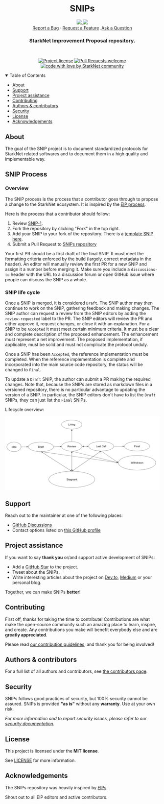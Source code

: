 <div align="center">
  <h1 align="center">SNIPs</h1>
  <p align="center">
    <a href="https://community.starknet.io/">
        <img src="https://img.shields.io/badge/StarkNet%20Shamans-5C4C9F?style=for-the-badge&logo=startrek&logoColor=white">
    </a>
    <a href="https://twitter.com/intent/follow?screen_name=StarkNetFndn">
        <img src="https://img.shields.io/badge/Twitter-1DA1F2?style=for-the-badge&logo=twitter&logoColor=white">
    </a>
      <br />
  <a href="https://github.com/starknet-community-libs/SNIPs/issues/new?assignees=&labels=bug&template=01_BUG_REPORT.md&title=bug%3A+">Report a Bug</a>
  ·
  <a href="https://github.com/starknet-community-libs/SNIPs/issues/new?assignees=&labels=enhancement&template=02_FEATURE_REQUEST.md&title=feat%3A+">Request a Feature</a>
  .<a href="https://github.com/starknet-community-libs/SNIPs/discussions">Ask a Question</a>       
  </p>
  
  <h3 align="center">StarkNet Improvement Proposal repository.</h3>
</div>

<div align="center">
<br />

[![Project license](https://img.shields.io/github/license/starknet-community-libs/SNIPs.svg?style=flat-square)](LICENSE)
[![Pull Requests welcome](https://img.shields.io/badge/PRs-welcome-ff69b4.svg?style=flat-square)](https://github.com/starknet-community-libs/SNIPs/issues?q=is%3Aissue+is%3Aopen+label%3A%22help+wanted%22)
[![code with love by StarkNet community](https://img.shields.io/badge/%3C%2F%3E%20with%20%E2%99%A5%20by-StarkNet%20Community-ff1414.svg?style=flat-square)](https://github.com/starknet-community-libs)

</div>

<details open="open">
<summary>Table of Contents</summary>

- [About](#about)
- [Support](#support)
- [Project assistance](#project-assistance)
- [Contributing](#contributing)
- [Authors & contributors](#authors--contributors)
- [Security](#security)
- [License](#license)
- [Acknowledgements](#acknowledgements)

</details>

## About

The goal of the SNIP project is to document standardized protocols for StarkNet related softwares and to document them in a high quality and implementable way.

## SNIP Process

### Overview

The SNIP process is the process that a contributor goes through to propose a change to the StarkNet ecosystem. It is inspired by the [EIP process](https://eips.ethereum.org/EIPS/eip-1).

Here is the process that a contributor should follow:

1. Review [SNIP-1](./SNIPs/snip-1.md).
2. Fork the repository by clicking "Fork" in the top right.
3. Add your SNIP to your fork of the repository. There is a [template SNIP here](./SNIPs/snip-template.md).
4. Submit a Pull Request to [SNIPs repository](https://github.com/starknet-community-libs/SNIPs)

Your first PR should be a first draft of the final SNIP. It must meet the formatting criteria enforced by the build (largely, correct metadata in the header). An editor will manually review the first PR for a new SNIP and assign it a number before merging it. Make sure you include a `discussions-to` header with the URL to a discussion forum or open GitHub issue where people can discuss the SNIP as a whole.

### SNIP life cycle

Once a SNIP is merged, it is considered `Draft`. The SNIP author may then continue to work on the SNIP, gathering feedback and making changes. The SNIP author can request a review from the SNIP editors by adding the `review-requested` label to the PR. The SNIP editors will review the PR and either approve it, request changes, or close it with an explanation. For a SNIP to be `Accepted` it must meet certain minimum criteria. It must be a clear and complete description of the proposed enhancement. The enhancement must represent a net improvement. The proposed implementation, if applicable, must be solid and must not complicate the protocol unduly.

Once a SNIP has been `Accepted`, the reference implementation must be completed. When the reference implementation is complete and incorporated into the main source code repository, the status will be changed to `Final`.

To update a `Draft` SNIP, the author can submit a PR making the required changes. Note that, because the SNIPs are stored as markdown files in a versioned repository, there is no particular advantage to updating the version of a SNIP. In particular, the SNIP editors don't have to list the `Draft` SNIPs, they can just list the `Final` SNIPs.

Lifecycle overview:

![SNIP lifecycle](./assets/snip-1/SNIP-process-update.jpg)

## Support

Reach out to the maintainer at one of the following places:

- [GitHub Discussions](https://github.com/abdelhamidbakhta/SNIPs/discussions)
- Contact options listed on [this GitHub profile](https://github.com/abdelhamidbakhta)

## Project assistance

If you want to say **thank you** or/and support active development of SNIPs:

- Add a [GitHub Star](https://github.com/starknet-community-libs/SNIPs) to the project.
- Tweet about the SNIPs.
- Write interesting articles about the project on [Dev.to](https://dev.to/), [Medium](https://medium.com/) or your personal blog.

Together, we can make SNIPs **better**!

## Contributing

First off, thanks for taking the time to contribute! Contributions are what make the open-source community such an amazing place to learn, inspire, and create. Any contributions you make will benefit everybody else and are **greatly appreciated**.

Please read [our contribution guidelines](docs/CONTRIBUTING.md), and thank you for being involved!

## Authors & contributors

For a full list of all authors and contributors, see [the contributors page](https://github.com/starknet-community-libs/SNIPs/contributors).

## Security

SNIPs follows good practices of security, but 100% security cannot be assured.
SNIPs is provided **"as is"** without any **warranty**. Use at your own risk.

_For more information and to report security issues, please refer to our [security documentation](docs/SECURITY.md)._

## License

This project is licensed under the **MIT license**.

See [LICENSE](LICENSE) for more information.

## Acknowledgements

The SNIPs repository was heavily inspired by [EIPs](https://github.com/ethereum/EIPs).

Shout out to all EIP editors and active contributors.
